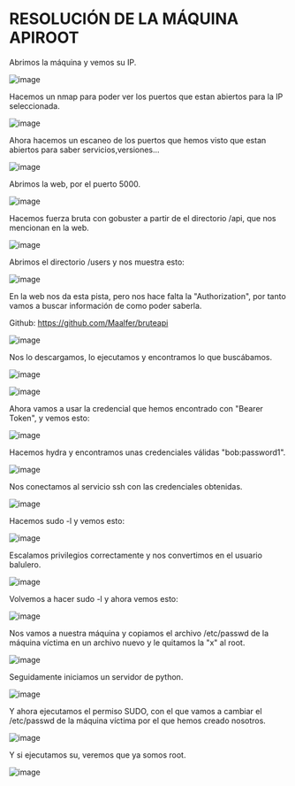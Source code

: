 # RESOLUCIÓN DE LA MÁQUINA APIROOT

Abrimos la máquina y vemos su IP.

![image](https://github.com/user-attachments/assets/d2e21d23-90bd-43b6-8582-0da1a616e6ff)

Hacemos un nmap para poder ver los puertos que estan abiertos para la IP seleccionada.

![image](https://github.com/user-attachments/assets/3e539114-c70a-4fc8-98b7-fb914eb11f7a)

Ahora hacemos un escaneo de los puertos que hemos visto que estan abiertos para saber servicios,versiones...

![image](https://github.com/user-attachments/assets/710a90b8-5d06-4b33-8b7b-784bad8961ff)

Abrimos la web, por el puerto 5000.

![image](https://github.com/user-attachments/assets/66755974-09ad-4e2d-98b6-d499175fd17d)

Hacemos fuerza bruta con gobuster a partir de el directorio /api, que nos mencionan en la web.

![image](https://github.com/user-attachments/assets/6f72cc37-2f07-430d-a208-88704b82ea67)

Abrimos el directorio /users y nos muestra esto: 

![image](https://github.com/user-attachments/assets/47e37947-48ce-446b-954e-2248458c3d62)

En la web nos da esta pista, pero nos hace falta la "Authorization", por tanto vamos a buscar información de como poder saberla.

Github: https://github.com/Maalfer/bruteapi

![image](https://github.com/user-attachments/assets/726bbd3d-949b-480d-ad76-1b292ebbdf22)

Nos lo descargamos, lo ejecutamos y encontramos lo que buscábamos.

![image](https://github.com/user-attachments/assets/9336a43b-4373-4040-9f1d-51da848d40a9)

![image](https://github.com/user-attachments/assets/eadd70da-9ff1-482e-b1e5-520e87873435)

Ahora vamos a usar la credencial que hemos encontrado con "Bearer Token", y vemos esto: 

![image](https://github.com/user-attachments/assets/a9c70432-ae27-44a6-bc04-4fb359c274d6)

Hacemos hydra y encontramos unas credenciales válidas "bob:password1".

![image](https://github.com/user-attachments/assets/50408c27-56cc-4354-8f51-2a0eeec503f8)

Nos conectamos al servicio ssh con las credenciales obtenidas.

![image](https://github.com/user-attachments/assets/36542d37-3aab-4615-970b-d4b8b2407bce)

Hacemos sudo -l y vemos esto: 

![image](https://github.com/user-attachments/assets/f7f3c84c-0adc-4bf9-ae92-79b5a5774fe7)

Escalamos privilegios correctamente y nos convertimos en el usuario balulero.

![image](https://github.com/user-attachments/assets/5c9c35d2-d5fa-4d82-8dcb-3dcf095add75)

Volvemos a hacer sudo -l y ahora vemos esto: 

![image](https://github.com/user-attachments/assets/8914448c-2a7b-4347-8eae-5a2b1aa4d4f4)

Nos vamos a nuestra máquina y copiamos el archivo /etc/passwd de la máquina víctima en un archivo nuevo y le quitamos la "x" al root.

![image](https://github.com/user-attachments/assets/c95d6d39-f18d-48e6-8a36-226043877d4b)

Seguidamente iniciamos un servidor de python.

![image](https://github.com/user-attachments/assets/90d66851-bfd3-456e-aa9a-2e1f8e0290d2)

Y ahora ejecutamos el permiso SUDO, con el que vamos a cambiar el /etc/passwd de la máquina víctima por el que hemos creado nosotros.

![image](https://github.com/user-attachments/assets/bf70a69c-a89f-422c-8003-d36d22e288d4)

Y si ejecutamos su, veremos que ya somos root.

![image](https://github.com/user-attachments/assets/aedbc90b-e861-4655-b6d6-5dff208007e6)


